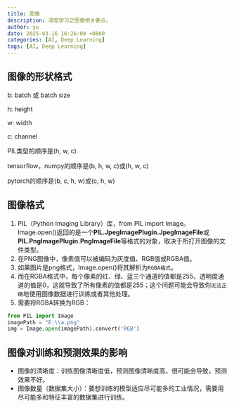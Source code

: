 ```yaml
---
title: 图像
description: 深度学习之图像相关要点。
author: yu
date: 2025-03-16 16:26:00 +0800
categories: [AI, Deep Learning]
tags: [AI, Deep Learning]
---
```



## 图像的形状格式

b: batch 或 batch size

h: height

w: width

c: channel

PIL类型的顺序是(h, w, c)

tensorflow，numpy的顺序是(b, h, w, c)或(h, w, c)

pytorch的顺序是(b, c, h, w)或(c, h, w)

## 图像格式

1. PIL（Python Imaging Library）库，from PIL import Image。
Image.open()返回的是一个**PIL.JpegImagePlugin.JpegImageFile**或**PIL.PngImagePlugin.PngImageFile**等格式的对象，取决于所打开图像的文件类型。
2. 在PNG图像中，像素值可以被编码为灰度值、RGB值或RGBA值。
3. 如果图片是png格式，Image.open()将其解析为`RGBA格式`。
4. 而在RGBA格式中，每个像素的红、绿、蓝三个通道的值都是255，透明度通道的值是0，这就导致了所有像素的值都是255；这个问题可能会导致你`无法正确`地使用图像数据进行训练或者其他处理。
5. 需要将RGBA转换为RGB：
```python
from PIL import Image
imagePath = "E:\\a.png"
img = Image.open(imagePath).convert('RGB')
```

## 图像对训练和预测效果的影响

* 图像的清晰度：训练图像清晰度低，预测图像清晰度高，很可能会导致，预测效果不好。
* 图像数量（数据集大小）：要想训练的模型适应尽可能多的工业情况，需要用尽可能多和特征丰富的数据集进行训练。


